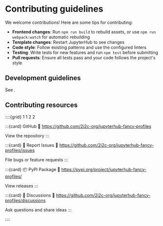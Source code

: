 # Contributing guidelines

We welcome contributions! Here are some tips for contributing:

- **Frontend changes**: Run `npm run build` to rebuild assets, or use `npm run webpack:watch` for automatic rebuilding
- **Template changes**: Restart JupyterHub to see changes
- **Code style**: Follow existing patterns and use the configured linters
- **Testing**: Write tests for new features and run `npm test` before submitting
- **Pull requests**: Ensure all tests pass and your code follows the project's style

## Development guidelines

See [](./develop.md).

## Contributing resources

::::{grid} 1 1 2 2

:::{card} GitHub
:link: https://github.com/2i2c-org/jupyterhub-fancy-profiles

View the repository
:::

:::{card} 🐛 Report Issues
:link: https://github.com/2i2c-org/jupyterhub-fancy-profiles/issues

File bugs or feature requests
:::

:::{card} 📦 PyPI Package
:link: https://pypi.org/project/jupyterhub-fancy-profiles/

View releases
:::

:::{card} 💬 Discussions
:link: https://github.com/2i2c-org/jupyterhub-fancy-profiles/discussions

Ask questions and share ideas
:::

::::
